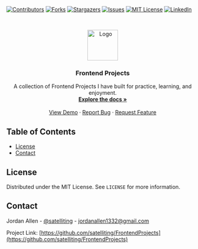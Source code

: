 <!-- PROJECT SHIELDS -->
<!--
*** I'm using markdown "reference style" links for readability.
*** Reference links are enclosed in brackets [ ] instead of parentheses ( ).
*** See the bottom of this document for the declaration of the reference variables
*** for contributors-url, forks-url, etc. This is an optional, concise syntax you may use.
*** https://www.markdownguide.org/basic-syntax/#reference-style-links
-->
[![Contributors][contributors-shield]][contributors-url]
[![Forks][forks-shield]][forks-url]
[![Stargazers][stars-shield]][stars-url]
[![Issues][issues-shield]][issues-url]
[![MIT License][license-shield]][license-url]
[![LinkedIn][linkedin-shield]][linkedin-url]



<!-- PROJECT LOGO -->
<br />
<p align="center">
  <a href="https://github.com/satelliting/FrontendProjects">
    <img src="images/logo.png" alt="Logo" width="80" height="80">
  </a>

  <h3 align="center">Frontend Projects</h3>

  <p align="center">
    A collection of Frontend Projects I have built for practice, learning, and enjoyment. 
    <br />
    <a href="https://github.com/satelliting/FrontendProjects"><strong>Explore the docs »</strong></a>
    <br />
    <br />
    <a href="https://github.com/satelliting/FrontendProjects">View Demo</a>
    ·
    <a href="https://github.com/satelliting/FrontendProjects/issues">Report Bug</a>
    ·
    <a href="https://github.com/satelliting/FrontendProjects/issues">Request Feature</a>
  </p>
</p>



<!-- TABLE OF CONTENTS -->
## Table of Contents

* [License](#license)
* [Contact](#contact)




<!-- LICENSE -->
## License

Distributed under the MIT License. See `LICENSE` for more information.



<!-- CONTACT -->
## Contact

Jordan Allen - [@satelliting](https://twitter.com/satelliting) - jordanallen1332@gmail.com

Project Link: [https://github.com/satelliting/FrontendProjects](https://github.com/satelliting/FrontendProjects)




<!-- MARKDOWN LINKS & IMAGES -->
<!-- https://www.markdownguide.org/basic-syntax/#reference-style-links -->
[contributors-shield]: https://img.shields.io/github/contributors/satelliting/FrontendProjects.svg?style=flat-square
[contributors-url]: https://github.com/satelliting/FrontendProjects/graphs/contributors
[forks-shield]: https://img.shields.io/github/forks/satelliting/FrontendProjects.svg?style=flat-square
[forks-url]: https://github.com/satelliting/FrontendProjects/network/members
[stars-shield]: https://img.shields.io/github/stars/satelliting/FrontendProjects.svg?style=flat-square
[stars-url]: https://github.com/satelliting/FrontendProjects/stargazers
[issues-shield]: https://img.shields.io/github/issues/satelliting/FrontendProjects.svg?style=flat-square
[issues-url]: https://github.com/satelliting/FrontendProjects/issues
[license-shield]: https://img.shields.io/github/license/satelliting/FrontendProjects.svg?style=flat-square
[license-url]: https://github.com/satelliting/FrontendProjects/LICENSE.txt
[linkedin-shield]: https://img.shields.io/badge/-LinkedIn-black.svg?style=flat-square&logo=linkedin&colorB=555
[linkedin-url]: https://linkedin.com/in/satelliting
[product-screenshot]: images/screenshot.png